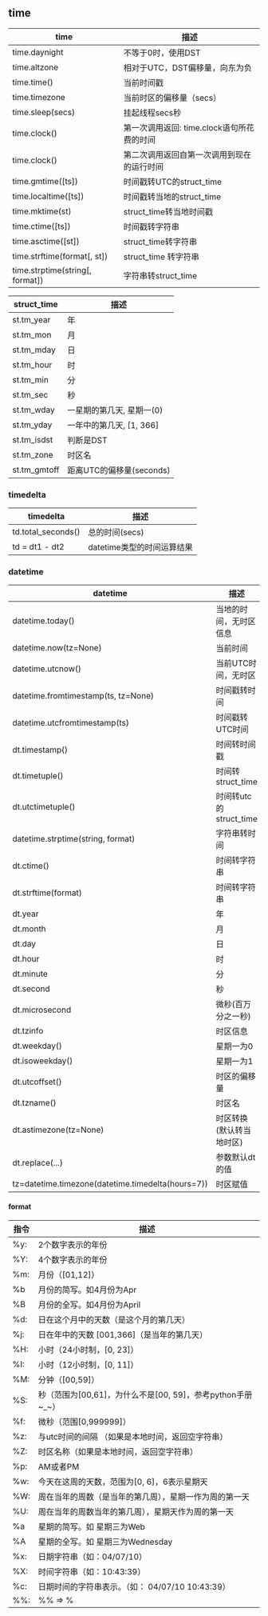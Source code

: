 ## time

|               time              |                    描述              |
|---------------------------------|--------------------------------------|
| time.daynight                   | 不等于0时，使用DST                     |
| time.altzone                    | 相对于UTC，DST偏移量，向东为负           |
| time.time()                     | 当前时间戳                             |
| time.timezone                   | 当前时区的偏移量（secs）                 |
| time.sleep(secs)                | 挂起线程secs秒                         |
| time.clock()                    | 第一次调用返回: time.clock语句所花费的时间 |
| time.clock()                    | 第二次调用返回自第一次调用到现在的运行时间   |
| time.gmtime([ts])               | 时间戳转UTC的struct_time                |
| time.localtime([ts])            | 时间戳转当地的struct_time               |
| time.mktime(st)                 | struct_time转当地时间戳                 |
| time.ctime([ts])                | 时间戳转字符串                          |
| time.asctime([st])              | struct_time转字符串                    |
| time.strftime(format[, st])     | struct_time 转字符串                   |
| time.strptime(string[, format]) | 字符串转struct_time                    |

| struct_time                     | 描述                                  |
|---------------------------------|--------------------------------------|
| st.tm_year                      | 年                                    |
| st.tm_mon                       | 月                                    |
| st.tm_mday                      | 日                                    |
| st.tm_hour                      | 时                                    |
| st.tm_min                       | 分                                    |
| st.tm_sec                       | 秒                                    |
| st.tm_wday                      | 一星期的第几天, 星期一(0)                |
| st.tm_yday                      | 一年中的第几天, [1, 366]                |
| st.tm_isdst                     | 判断是DST                              |
| st.tm_zone                      | 时区名                                 |
| st.tm_gmtoff                    | 距离UTC的偏移量(seconds)                |

### timedelta

|     timedelta      |            描述            |
|--------------------|----------------------------|
| td.total_seconds() | 总的时间(secs)             |
| td = dt1 - dt2     | datetime类型的时间运算结果 |

### datetime

| datetime | 描述 |
| -------- | --- |
| datetime.today()                                  | 当地的时间，无时区信息   |
| datetime.now(tz=None)                             | 当前时间                 |
| datetime.utcnow()                                 | 当前UTC时间，无时区      |
| datetime.fromtimestamp(ts, tz=None)               | 时间戳转时间             |
| datetime.utcfromtimestamp(ts)                     | 时间戳转UTC时间          |
| dt.timestamp()                                    | 时间转时间戳             |
| dt.timetuple()                                    | 时间转struct_time        |
| dt.utctimetuple()                                 | 时间转utc的struct_time   |
| datetime.strptime(string, format)                 | 字符串转时间             |
| dt.ctime()                                        | 时间转字符串             |
| dt.strftime(format)                               | 时间转字符串             |
| dt.year                                           | 年                       |
| dt.month                                          | 月                       |
| dt.day                                            | 日                       |
| dt.hour                                           | 时                       |
| dt.minute                                         | 分                       |
| dt.second                                         | 秒                       |
| dt.microsecond                                    | 微秒(百万分之一秒)       |
| dt.tzinfo                                         | 时区信息                 |
| dt.weekday()                                      | 星期一为0                |
| dt.isoweekday()                                   | 星期一为1                |
| dt.utcoffset()                                    | 时区的偏移量             |
| dt.tzname()                                       | 时区名                   |
| dt.astimezone(tz=None)                            | 时区转换(默认转当地时区) |
| dt.replace(...)                                   | 参数默认dt的值           |
| tz=datetime.timezone(datetime.timedelta(hours=7)) | 时区赋值                 |

#### format
| 指令 |描述|
|--|--|
| %y:  | 2个数字表示的年份 |
| %Y:  | 4个数字表示的年份|
| %m:  | 月份（[01,12]）|
| %b   | 月份的简写。如4月份为Apr|
| %B   | 月份的全写。如4月份为April|
| %d:  | 日在这个月中的天数（是这个月的第几天）|
| %j:  | 日在年中的天数 [001,366]（是当年的第几天）|
| %H:  | 小时（24小时制，[0, 23]）|
| %I:  | 小时（12小时制，[0, 11]）|
| %M:  | 分钟（[00,59]）|
| %S:  | 秒（范围为[00,61]，为什么不是[00, 59]，参考python手册~_~） |
| %f:  | 微秒（范围[0,999999]）|
| %z:  | 与utc时间的间隔 （如果是本地时间，返回空字符串）|
| %Z:  | 时区名称（如果是本地时间，返回空字符串）|
| %p:  | AM或者PM|
| %w:  | 今天在这周的天数，范围为[0, 6]，6表示星期天|
| %W:  | 周在当年的周数（是当年的第几周），星期一作为周的第一天|
| %U:  | 周在当年的周数当年的第几周），星期天作为周的第一天|
| %a   | 星期的简写。如 星期三为Web|
| %A   | 星期的全写。如 星期三为Wednesday|
| %x:  | 日期字符串（如：04/07/10）|
| %X:  | 时间字符串（如：10:43:39）|
| %c:  | 日期时间的字符串表示。（如： 04/07/10 10:43:39）|
| %%:  | %% => %|







